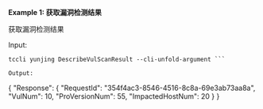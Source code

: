 **Example 1: 获取漏洞检测结果**

获取漏洞检测结果

Input: 

```
tccli yunjing DescribeVulScanResult --cli-unfold-argument ```

Output: 
```
{
    "Response": {
        "RequestId": "354f4ac3-8546-4516-8c8a-69e3ab73aa8a",
        "VulNum": 10,
        "ProVersionNum": 55,
        "ImpactedHostNum": 20
    }
}
```


